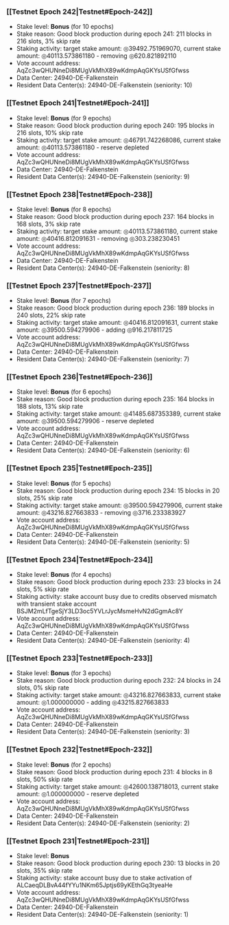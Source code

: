 ### [[Testnet Epoch 242|Testnet#Epoch-242]]
* Stake level: **Bonus** (for 10 epochs)
* Stake reason: Good block production during epoch 241: 211 blocks in 216 slots, 3% skip rate
* Staking activity: target stake amount: ◎39492.751969070, current stake amount: ◎40113.573861180 - removing ◎620.821892110
* Vote account address: AqZc3wQHUNneDi8MUgVkMhX89wKdmpAqGKYsUSfGfwss
* Data Center: 24940-DE-Falkenstein
* Resident Data Center(s): 24940-DE-Falkenstein (seniority: 10)
### [[Testnet Epoch 241|Testnet#Epoch-241]]
* Stake level: **Bonus** (for 9 epochs)
* Stake reason: Good block production during epoch 240: 195 blocks in 216 slots, 10% skip rate
* Staking activity: target stake amount: ◎46791.742268086, current stake amount: ◎40113.573861180 - reserve depleted
* Vote account address: AqZc3wQHUNneDi8MUgVkMhX89wKdmpAqGKYsUSfGfwss
* Data Center: 24940-DE-Falkenstein
* Resident Data Center(s): 24940-DE-Falkenstein (seniority: 9)
### [[Testnet Epoch 238|Testnet#Epoch-238]]
* Stake level: **Bonus** (for 8 epochs)
* Stake reason: Good block production during epoch 237: 164 blocks in 168 slots, 3% skip rate
* Staking activity: target stake amount: ◎40113.573861180, current stake amount: ◎40416.812091631 - removing ◎303.238230451
* Vote account address: AqZc3wQHUNneDi8MUgVkMhX89wKdmpAqGKYsUSfGfwss
* Data Center: 24940-DE-Falkenstein
* Resident Data Center(s): 24940-DE-Falkenstein (seniority: 8)
### [[Testnet Epoch 237|Testnet#Epoch-237]]
* Stake level: **Bonus** (for 7 epochs)
* Stake reason: Good block production during epoch 236: 189 blocks in 240 slots, 22% skip rate
* Staking activity: target stake amount: ◎40416.812091631, current stake amount: ◎39500.594279906 - adding ◎916.217811725
* Vote account address: AqZc3wQHUNneDi8MUgVkMhX89wKdmpAqGKYsUSfGfwss
* Data Center: 24940-DE-Falkenstein
* Resident Data Center(s): 24940-DE-Falkenstein (seniority: 7)
### [[Testnet Epoch 236|Testnet#Epoch-236]]
* Stake level: **Bonus** (for 6 epochs)
* Stake reason: Good block production during epoch 235: 164 blocks in 188 slots, 13% skip rate
* Staking activity: target stake amount: ◎41485.687353389, current stake amount: ◎39500.594279906 - reserve depleted
* Vote account address: AqZc3wQHUNneDi8MUgVkMhX89wKdmpAqGKYsUSfGfwss
* Data Center: 24940-DE-Falkenstein
* Resident Data Center(s): 24940-DE-Falkenstein (seniority: 6)
### [[Testnet Epoch 235|Testnet#Epoch-235]]
* Stake level: **Bonus** (for 5 epochs)
* Stake reason: Good block production during epoch 234: 15 blocks in 20 slots, 25% skip rate
* Staking activity: target stake amount: ◎39500.594279906, current stake amount: ◎43216.827663833 - removing ◎3716.233383927
* Vote account address: AqZc3wQHUNneDi8MUgVkMhX89wKdmpAqGKYsUSfGfwss
* Data Center: 24940-DE-Falkenstein
* Resident Data Center(s): 24940-DE-Falkenstein (seniority: 5)
### [[Testnet Epoch 234|Testnet#Epoch-234]]
* Stake level: **Bonus** (for 4 epochs)
* Stake reason: Good block production during epoch 233: 23 blocks in 24 slots, 5% skip rate
* Staking activity: stake account busy due to credits observed mismatch with transient stake account BSJM2mLfTgeSjY3LD3oc5YVLrJycMsmeHvN2dGgmAc8Y
* Vote account address: AqZc3wQHUNneDi8MUgVkMhX89wKdmpAqGKYsUSfGfwss
* Data Center: 24940-DE-Falkenstein
* Resident Data Center(s): 24940-DE-Falkenstein (seniority: 4)
### [[Testnet Epoch 233|Testnet#Epoch-233]]
* Stake level: **Bonus** (for 3 epochs)
* Stake reason: Good block production during epoch 232: 24 blocks in 24 slots, 0% skip rate
* Staking activity: target stake amount: ◎43216.827663833, current stake amount: ◎1.000000000 - adding ◎43215.827663833
* Vote account address: AqZc3wQHUNneDi8MUgVkMhX89wKdmpAqGKYsUSfGfwss
* Data Center: 24940-DE-Falkenstein
* Resident Data Center(s): 24940-DE-Falkenstein (seniority: 3)
### [[Testnet Epoch 232|Testnet#Epoch-232]]
* Stake level: **Bonus** (for 2 epochs)
* Stake reason: Good block production during epoch 231: 4 blocks in 8 slots, 50% skip rate
* Staking activity: target stake amount: ◎42600.138718013, current stake amount: ◎1.000000000 - reserve depleted
* Vote account address: AqZc3wQHUNneDi8MUgVkMhX89wKdmpAqGKYsUSfGfwss
* Data Center: 24940-DE-Falkenstein
* Resident Data Center(s): 24940-DE-Falkenstein (seniority: 2)
### [[Testnet Epoch 231|Testnet#Epoch-231]]
* Stake level: **Bonus**
* Stake reason: Good block production during epoch 230: 13 blocks in 20 slots, 35% skip rate
* Staking activity: stake account busy due to stake activation of ALCaeqDLBvA44fYYu1NKm65Jptjs69yKEthGq3tyeaHe
* Vote account address: AqZc3wQHUNneDi8MUgVkMhX89wKdmpAqGKYsUSfGfwss
* Data Center: 24940-DE-Falkenstein
* Resident Data Center(s): 24940-DE-Falkenstein (seniority: 1)